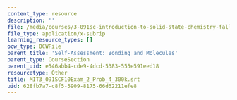 ```yaml
---
content_type: resource
description: ''
file: /media/courses/3-091sc-introduction-to-solid-state-chemistry-fall-2010/628fb7a7c8f55909817566d62211efe8_MIT3_091SCF10Exam_2_Prob_4_300k.vtt
file_type: application/x-subrip
learning_resource_types: []
ocw_type: OCWFile
parent_title: 'Self-Assessment: Bonding and Molecules'
parent_type: CourseSection
parent_uid: e546abb4-cde9-4dcd-5383-555e591eed18
resourcetype: Other
title: MIT3_091SCF10Exam_2_Prob_4_300k.srt
uid: 628fb7a7-c8f5-5909-8175-66d62211efe8
---
```

